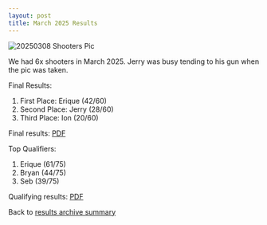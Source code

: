 ```yaml
---
layout: post
title: March 2025 Results
---
```


![20250308 Shooters Pic]({{site.baseurl}}/assets/images/20250308-shooters-pic.jpg)

We had 6x shooters in March 2025. Jerry was busy tending to his gun when the pic was taken.

Final Results:
1. First Place: Erique (42/60)
2. Second Place: Jerry (28/60)
3. Third Place: Ion (20/60)

Final results: <a href="/results-archive/20250308-finals-results.jpg" target="_blank" rel="noreferrer noopener">PDF</a>

Top Qualifiers:
1. Erique (61/75)
2. Bryan (44/75)
3. Seb (39/75)

Qualifying results: <a href="/results-archive/20250308-quali-results.jpg" target="_blank" rel="noreferrer noopener">PDF</a>

Back to <a href="/blog.html">results archive summary</a>
